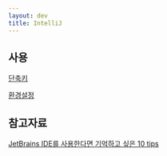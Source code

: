 ```yaml
---
layout: dev
title: IntelliJ
---
```

## 사용

[단축키](단축키(IntelliJ))

[환경설정](환경설정(IntelliJ))

<!-- 
## 실행설정 (Run Configuration)

&nbsp; [톰켓설정](톰켓설정(IntelliJ))

&nbsp; [응용프로그램](응용프로그램-실행-설정(IntelliJ))
-->

## 참고자료

[JetBrains IDE를 사용한다면 기억하고 싶은 10 tips](https://techblog.kayac.com/jetbrains-ide-tips)